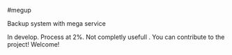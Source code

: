 #megup

Backup system with mega service

In develop. Process at 2%. Not completly usefull . You can contribute to the project! Welcome!